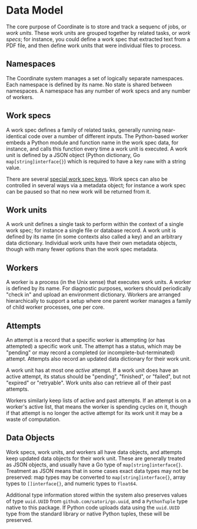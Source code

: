 Data Model
==========

The core purpose of Coordinate is to store and track a sequenc of
jobs, or _work units_.  These work units are grouped together by
related tasks, or _work specs_; for instance, you could define a work
spec that extracted text from a PDF file, and then define work units
that were individual files to process.

Namespaces
----------

The Coordinate system manages a set of logically separate namespaces.
Each namespace is defined by its name.  No state is shared between
namespaces.  A namespace has any number of work specs and any number
of workers.

Work specs
----------

A work spec defines a family of related tasks, generally running
near-identical code over a number of different inputs.  The
Python-based worker embeds a Python module and function name in the
work spec data, for instance, and calls this function every time a
work unit is executed.  A work unit is defined by a JSON object
(Python dictionary, Go `map[string]interface{}`) which is required to
have a key `name` with a string value.

There are several [special work spec keys](work_spec.md).  Work specs
can also be controlled in several ways via a metadata object; for
instance a work spec can be paused so that no new work will be
returned from it.

Work units
----------

A work unit defines a single task to perform within the context of a
single work spec; for instance a single file or database record.  A
work unit is defined by its name (in some contexts also called a key)
and an arbitrary data dictionary.  Individual work units have their
own metadata objects, though with many fewer options than the work
spec metadata.

Workers
-------

A worker is a process (in the Unix sense) that executes work units.  A
worker is defined by its name.  For diagnostic purposes, workers
should periodically "check in" and upload an environment dictionary.
Workers are arranged hierarchically to support a setup where one
parent worker manages a family of child worker processes, one per
core.

Attempts
--------

An attempt is a record that a specific worker is attempting (or has
attempted) a specific work unit.  The attempt has a status, which may
be "pending" or may record a completed (or incomplete-but-terminated)
attempt.  Attempts also record an updated data dictionary for their
work unit.

A work unit has at most one _active_ attempt.  If a work unit does
have an active attempt, its status should be "pending", "finished", or
"failed", but not "expired" or "retryable".  Work units also can
retrieve all of their past attempts.

Workers similarly keep lists of active and past attempts.  If an
attempt is on a worker's active list, that means the worker is
spending cycles on it, though if that attempt is no longer the active
attempt for its work unit it may be a waste of computation.

Data Objects
------------

Work specs, work units, and workers all have data objects, and
attempts keep updated data objects for their work unit.  These are
generally treated as JSON objects, and usually have a Go type of
`map[string]interface{}`.  Treatment as JSON means that in some cases
exact data types may not be preserved: map types may be converted to
`map[string]interface{}`, array types to `[]interface{}`, and numeric
types to `float64`.

Additional type information stored within the system also preserves
values of type `uuid.UUID` from `github.com/satori/go.uuid`, and a
`PythonTuple` type native to this package.  If Python code uploads
data using the `uuid.UUID` type from the standard library or native
Python tuples, these will be preserved.
